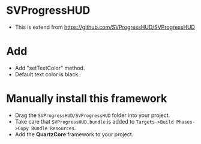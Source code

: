 # SVProgressHUD
   - This is extend from https://github.com/SVProgressHUD/SVProgressHUD
   
# Add
   - Add "setTextColor" method.
   - Default text color is black.
   
# Manually install this framework
   - Drag the `SVProgressHUD/SVProgressHUD` folder into your project.
   - Take care that `SVProgressHUD.bundle` is added to `Targets->Build Phases->Copy Bundle Resources`.
   - Add the **QuartzCore** framework to your project.
